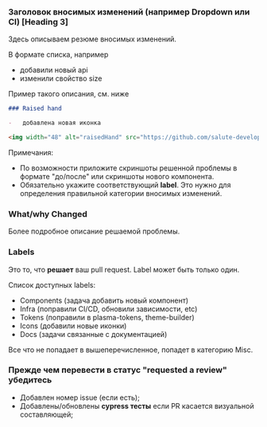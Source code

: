 ### Заголовок вносимых изменений (например Dropdown или CI) [Heading 3]

Здесь описываем резюме вносимых изменений.

В формате списка, например

-   добавили новый api
-   изменили свойство size

Пример такого описания, см. ниже

```md
### Raised hand

-   добавлена новая иконка

<img width="48" alt="raisedHand" src="https://github.com/salute-developers/plasma/assets/46107741/212dbd44-1739-456e-83c3-e4362a2a10fd">
```

Примечания:

-   По возможности приложите скриншоты решенной проблемы в формате "до/после" или скриншоты нового компонента.
-   Обязательно укажите соответствующий **label**. Это нужно для определения правильной категории вносимых изменений.

### What/why Changed

Более подробное описание решаемой проблемы.

### Labels

Это то, что **решает** ваш pull request. Label может быть только один.

Список доступных labels:

-   Components (задача добавить новый компонент)
-   Infra (поправили CI/CD, обновили зависимости, etc)
-   Tokens (поправили в plasma-tokens, theme-builder)
-   Icons (добавили новые иконки)
-   Docs (задачи связанные с документацией)

Все что не попадает в вышеперечисленное, попадет в категорию Misc.

### Прежде чем перевести в статус "requested a review" убедитесь

-   Добавлен номер issue (если есть);
-   Добавлены/обновлены **cypress тесты** если PR касается визуальной составляющей;
